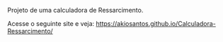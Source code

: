 Projeto de uma calculadora de Ressarcimento.

Acesse o seguinte site e veja: https://akiosantos.github.io/Calculadora-Ressarcimento/
